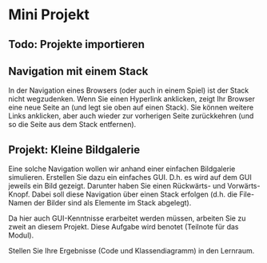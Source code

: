 Mini Projekt
============

Todo: Projekte importieren
---------------------------

Navigation mit einem Stack
---------------------------
In der Navigation eines Browsers (oder auch in einem Spiel) ist der
Stack nicht wegzudenken. Wenn Sie einen Hyperlink anklicken, zeigt Ihr
Browser eine neue Seite an (und legt sie oben auf einen Stack). Sie
können weitere Links anklicken, aber auch wieder zur vorherigen Seite
zurückkehren (und so die Seite aus dem Stack entfernen).

Projekt: Kleine Bildgalerie
---------------------------

Eine solche Navigation wollen wir anhand einer einfachen Bildgalerie
simulieren. Erstellen Sie dazu ein einfaches GUI. D.h. es wird auf dem
GUI jeweils ein Bild gezeigt. Darunter haben Sie einen Rückwärts- und
Vorwärts-Knopf. Dabei soll diese Navigation über einen Stack erfolgen
(d.h. die File-Namen der Bilder sind als Elemente im Stack abgelegt).

Da hier auch GUI-Kenntnisse erarbeitet werden müssen, arbeiten Sie zu
zweit an diesem Projekt. Diese Aufgabe wird benotet (Teilnote für das
Modul).

Stellen Sie Ihre Ergebnisse (Code und Klassendiagramm) in den Lernraum.
